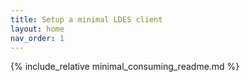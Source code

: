 ```yaml
---
title: Setup a minimal LDES client
layout: home
nav_order: 1
---
```


{% include_relative  minimal_consuming_readme.md %}